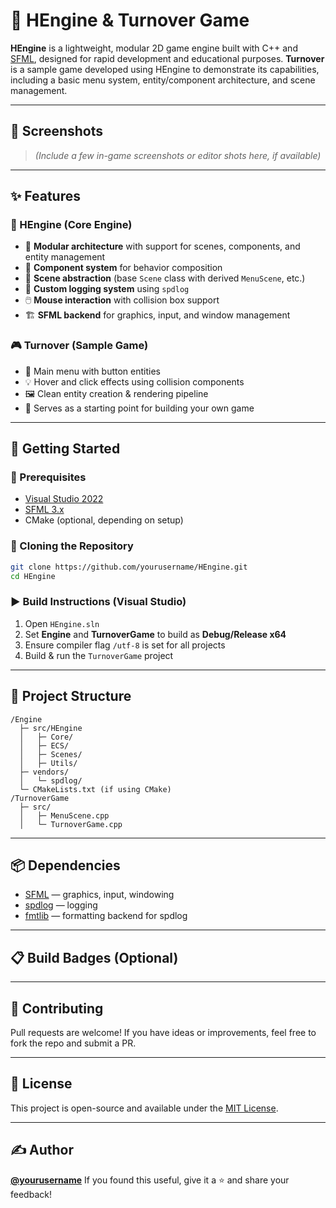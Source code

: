 # 🚀 HEngine & Turnover Game

**HEngine** is a lightweight, modular 2D game engine built with C++ and [SFML](https://www.sfml-dev.org/), designed for rapid development and educational purposes.
**Turnover** is a sample game developed using HEngine to demonstrate its capabilities, including a basic menu system, entity/component architecture, and scene management.

---

## 📸 Screenshots

> *(Include a few in-game screenshots or editor shots here, if available)*

---

## ✨ Features

### 🔧 HEngine (Core Engine)

* 🔌 **Modular architecture** with support for scenes, components, and entity management
* 🧩 **Component system** for behavior composition
* 📜 **Scene abstraction** (base `Scene` class with derived `MenuScene`, etc.)
* 🧠 **Custom logging system** using `spdlog`
* 🖱️ **Mouse interaction** with collision box support
* 🏗️ **SFML backend** for graphics, input, and window management

### 🎮 Turnover (Sample Game)

* 🧭 Main menu with button entities
* 💡 Hover and click effects using collision components
* 🖼️ Clean entity creation & rendering pipeline
* 🧼 Serves as a starting point for building your own game

---

## 🏁 Getting Started

### 🔨 Prerequisites

* [Visual Studio 2022](https://visualstudio.microsoft.com/)
* [SFML 3.x](https://www.sfml-dev.org/)
* CMake (optional, depending on setup)

### 🧱 Cloning the Repository

```bash
git clone https://github.com/yourusername/HEngine.git
cd HEngine
```

### ▶️ Build Instructions (Visual Studio)

1. Open `HEngine.sln`
2. Set **Engine** and **TurnoverGame** to build as **Debug/Release x64**
3. Ensure compiler flag `/utf-8` is set for all projects
4. Build & run the `TurnoverGame` project

---

## 📁 Project Structure

```
/Engine
  ├─ src/HEngine
  │   ├─ Core/
  │   ├─ ECS/
  │   ├─ Scenes/
  │   ├─ Utils/
  ├─ vendors/
  │   └─ spdlog/
  └─ CMakeLists.txt (if using CMake)
/TurnoverGame
  ├─ src/
  │   ├─ MenuScene.cpp
  │   └─ TurnoverGame.cpp
```

---

## 📦 Dependencies

* [SFML](https://www.sfml-dev.org/) — graphics, input, windowing
* [spdlog](https://github.com/gabime/spdlog) — logging
* [fmtlib](https://github.com/fmtlib/fmt) — formatting backend for spdlog

---

## 📋 Build Badges (Optional)

&#x20;&#x20;

---

## 🙌 Contributing

Pull requests are welcome! If you have ideas or improvements, feel free to fork the repo and submit a PR.

---

## 📜 License

This project is open-source and available under the [MIT License](LICENSE).

---

## ✍️ Author

[**@yourusername**](https://github.com/yourusername)
If you found this useful, give it a ⭐ and share your feedback!
